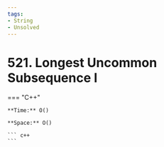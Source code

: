 ```yaml
---
tags:
- String
- Unsolved
---
```



# 521. Longest Uncommon Subsequence I

=== "C++"

    **Time:** O()

    **Space:** O()

    ``` c++
    ```